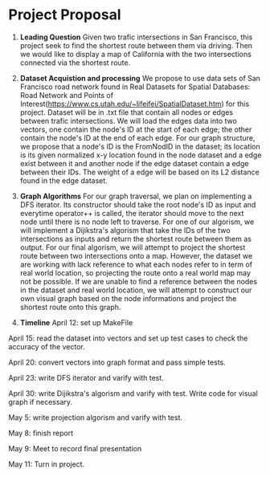 # Project Proposal

1. **Leading Question** Given two trafic intersections in San Francisco, this project seek to find the shortest route between them via driving. Then we would like to display a map of California with the two intersections connected via the shortest route.

2. **Dataset Acquistion and processing** We propose to use data sets of San Francisco road network found in Real Datasets for Spatial Databases: Road Network and Points of Interest(https://www.cs.utah.edu/~lifeifei/SpatialDataset.htm) for this project. Dataset will be in .txt file that contain all nodes or edges between trafic intersections. We will load the edges data into two vectors, one contain the node's ID at the start of each edge; the other contain the node's ID at the end of each edge. For our graph structure, we propose that a node's ID is the FromNodID in the dataset; its location is its given normalized x-y location found in the node dataset and a edge exist between it and another node if the edge dataset contain a edge between their IDs. The weight of a edge will be based on its L2 distance found in the edge dataset.

3. **Graph Algorithms** For our graph traversal, we plan on implementing a DFS iterator. Its constructor should take the root node's ID as input and everytime operator++ is called, the iterator should move to the next node until there is no node left to traverse. 
For one of our algorism, we will implement a Dijikstra's algorism that take the IDs of the two intersections as inputs and return the shortest route between them as output. 
For our final algorism, we will attempt to project the shortest route between two intersections onto a map. However, the dataset we are working with lack reference to what each nodes refer to in term of real world location, so projecting the route onto a real world map may not be possible. If we are unable to find a reference between the nodes in the dataset and real world location, we will attempt to construct our own visual graph based on the node informations and project the shortest route onto this graph.

4. **Timeline**
April 12: set up MakeFile

April 15: read the dataset into vectors and set up test cases to check the accuracy of the vector.

April 20: convert vectors into graph format and pass simple tests.

April 23: write DFS iterator and varify with test.

April 30: write Dijikstra's algorism and varify with test. Write code for visual graph if necessary.

May 5: write projection algorism and varify with test.

May 8: finish report

May 9: Meet to record final presentation

May 11: Turn in project. 